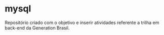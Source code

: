 # mysql
Repositório criado com o objetivo e inserir atividades referente a trilha em back-end da Generation Brasil.
